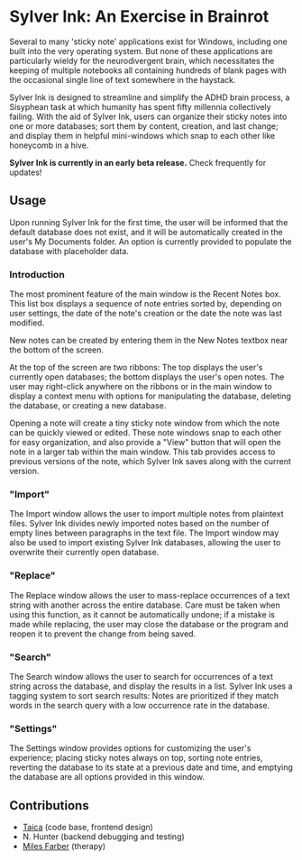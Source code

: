# Sylver Ink: An Exercise in Brainrot

Several to many 'sticky note' applications exist for Windows, including one built into the very operating system. But none of these applications are particularly wieldy for the neurodivergent brain, which necessitates the keeping of multiple notebooks all containing hundreds of blank pages with the occasional single line of text somewhere in the haystack.

Sylver Ink is designed to streamline and simplify the ADHD brain process, a Sisyphean task at which humanity has spent fifty millennia collectively failing. With the aid of Sylver Ink, users can organize their sticky notes into one or more databases; sort them by content, creation, and last change; and display them in helpful mini-windows which snap to each other like honeycomb in a hive.

**Sylver Ink is currently in an early beta release.** Check frequently for updates!

## Usage

Upon running Sylver Ink for the first time, the user will be informed that the default database does not exist, and it will be automatically created in the user's My Documents folder. An option is currently provided to populate the database with placeholder data.

### Introduction

The most prominent feature of the main window is the Recent Notes box. This list box displays a sequence of note entries sorted by, depending on user settings, the date of the note's creation or the date the note was last modified.

New notes can be created by entering them in the New Notes textbox near the bottom of the screen.

At the top of the screen are two ribbons: The top displays the user's currently open databases; the bottom displays the user's open notes. The user may right-click anywhere on the ribbons or in the main window to display a context menu with options for manipulating the database, deleting the database, or creating a new database.

Opening a note will create a tiny sticky note window from which the note can be quickly viewed or edited. These note windows snap to each other for easy organization, and also provide a "View" button that will open the note in a larger tab within the main window. This tab provides access to previous versions of the note, which Sylver Ink saves along with the current version.

### "Import"

The Import window allows the user to import multiple notes from plaintext files. Sylver Ink divides newly imported notes based on the number of empty lines between paragraphs in the text file. The Import window may also be used to import existing Sylver Ink databases, allowing the user to overwrite their currently open database.

### "Replace"

The Replace window allows the user to mass-replace occurrences of a text string with another across the entire database. Care must be taken when using this function, as it cannot be automatically undone; if a mistake is made while replacing, the user may close the database or the program and reopen it to prevent the change from being saved.

### "Search"

The Search window allows the user to search for occurrences of a text string across the database, and display the results in a list. Sylver Ink uses a tagging system to sort search results: Notes are prioritized if they match words in the search query with a low occurrence rate in the database.

### "Settings"

The Settings window provides options for customizing the user's experience; placing sticky notes always on top, sorting note entries, reverting the database to its state at a previous date and time, and emptying the database are all options provided in this window.

## Contributions

- [Taica](https://github.com/taicanium/) (code base, frontend design)
- N. Hunter (backend debugging and testing)
- [Miles Farber](https://github.com/milesfarber/) (therapy)
